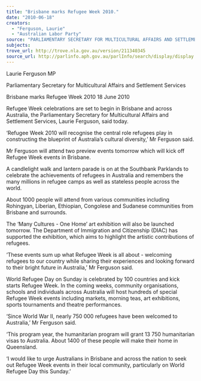 ```yaml
---
title: "Brisbane marks Refugee Week 2010."
date: "2010-06-18"
creators:
  - "Ferguson, Laurie"
  - "Australian Labor Party"
source: "PARLIAMENTARY SECRETARY FOR MULTICULTURAL AFFAIRS AND SETTLEMENT SERVICES"
subjects:
trove_url: http://trove.nla.gov.au/version/211340345
source_url: http://parlinfo.aph.gov.au/parlInfo/search/display/display.w3p;query=Id%3A%22media/pressrel/VG2X6%22
---
```


 Laurie Ferguson MP 

 Parliamentary Secretary for Multicultural Affairs and Settlement  Services   

 Brisbane marks Refugee Week 2010  18 June 2010 

 Refugee Week celebrations are set to begin in Brisbane and across Australia, the  Parliamentary Secretary for Multicultural Affairs and Settlement Services, Laurie Ferguson,  said today. 

 ‘Refugee Week 2010 will recognise the central role refugees play in constructing the  blueprint of Australia’s cultural diversity,’ Mr Ferguson said. 

 Mr Ferguson will attend two preview events tomorrow which will kick off Refugee Week  events in Brisbane. 

 A candlelight walk and lantern parade is on at the Southbank Parklands to celebrate the  achievements of refugees in Australia and remembers the many millions in refugee camps  as well as stateless people across the world. 

 About 1000 people will attend from various communities including Rohingyan, Liberian,  Ethiopian, Congolese and Sudanese communities from Brisbane and surrounds. 

 The ‘Many Cultures - One Home’ art exhibition will also be launched tomorrow. The  Department of Immigration and Citizenship (DIAC) has supported the exhibition, which aims  to highlight the artistic contributions of refugees. 

 ‘These events sum up what Refugee Week is all about - welcoming refugees to our country  while sharing their experiences and looking forward to their bright future in Australia,’ Mr  Ferguson said. 

 World Refugee Day on Sunday is celebrated by 100 countries and kick starts Refugee  Week. In the coming weeks, community organisations, schools and individuals across  Australia will host hundreds of special Refugee Week events including markets, morning  teas, art exhibitions, sports tournaments and theatre performances. 

 ‘Since World War II, nearly 750 000 refugees have been welcomed to Australia,’ Mr  Ferguson said. 

 ‘This program year, the humanitarian program will grant 13 750 humanitarian visas to  Australia. About 1400 of these people will make their home in Queensland. 

 ‘I would like to urge Australians in Brisbane and across the nation to seek out Refugee Week  events in their local community, particularly on World Refugee Day this Sunday.’ 

  

